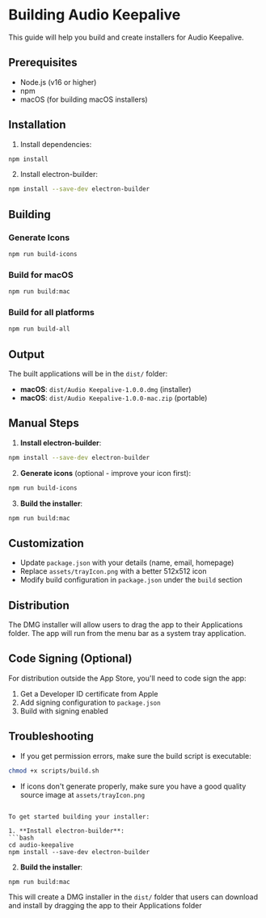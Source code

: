 # Building Audio Keepalive

This guide will help you build and create installers for Audio Keepalive.

## Prerequisites

- Node.js (v16 or higher)
- npm
- macOS (for building macOS installers)

## Installation

1. Install dependencies:
```bash
npm install
```

2. Install electron-builder:
```bash
npm install --save-dev electron-builder
```

## Building

### Generate Icons
```bash
npm run build-icons
```

### Build for macOS
```bash
npm run build:mac
```

### Build for all platforms
```bash
npm run build-all
```

## Output

The built applications will be in the `dist/` folder:

- **macOS**: `dist/Audio Keepalive-1.0.0.dmg` (installer)
- **macOS**: `dist/Audio Keepalive-1.0.0-mac.zip` (portable)

## Manual Steps

1. **Install electron-builder**:
```bash
npm install --save-dev electron-builder
```

2. **Generate icons** (optional - improve your icon first):
```bash
npm run build-icons
```

3. **Build the installer**:
```bash
npm run build:mac
```

## Customization

- Update `package.json` with your details (name, email, homepage)
- Replace `assets/trayIcon.png` with a better 512x512 icon
- Modify build configuration in `package.json` under the `build` section

## Distribution

The DMG installer will allow users to drag the app to their Applications folder. The app will run from the menu bar as a system tray application.

## Code Signing (Optional)

For distribution outside the App Store, you'll need to code sign the app:

1. Get a Developer ID certificate from Apple
2. Add signing configuration to `package.json`
3. Build with signing enabled

## Troubleshooting

- If you get permission errors, make sure the build script is executable:
```bash
chmod +x scripts/build.sh
```

- If icons don't generate properly, make sure you have a good quality source image at `assets/trayIcon.png`
```

To get started building your installer:

1. **Install electron-builder**:
```bash
cd audio-keepalive
npm install --save-dev electron-builder
```

2. **Build the installer**:
```bash
npm run build:mac
```

This will create a DMG installer in the `dist/` folder that users can download and install by dragging the app to their Applications folder
